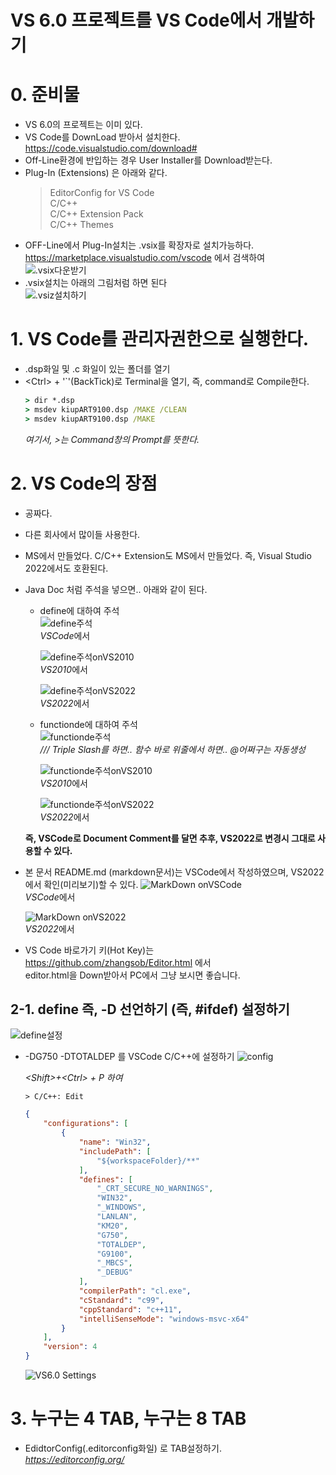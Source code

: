 ﻿# VS 6.0 프로젝트를 VS Code에서 개발하기

# 0. 준비물
  - VS 6.0의 프로젝트는 이미 있다.
  - VS Code를 DownLoad 받아서 설치한다. <https://code.visualstudio.com/download#>
  - Off-Line환경에 반입하는 경우 User Installer를 Download받는다.
  - Plug-In (Extensions) 은 아래와 같다.
    > EditorConfig for VS Code\
    > C/C++\
    > C/C++ Extension Pack\
    > C/C++ Themes
  - OFF-Line에서 Plug-In설치는 .vsix를 확장자로 설치가능하다.\
    <https://marketplace.visualstudio.com/vscode> 에서 검색하여  
    ![.vsix다운받기](./download.vsix.png)
  - .vsix설치는 아래의 그림처럼 하면 된다  
    ![.vsiz설치하기](./install.vsix.png)

# 1. VS Code를 관리자권한으로 실행한다.
  - .dsp화일 및 .c 화일이 있는 폴더를 열기
  - &lt;Ctrl> + '`'(BackTick)로 Terminal을 열기, 즉, command로 Compile한다.
    ```cmd
    > dir *.dsp
    > msdev kiupART9100.dsp /MAKE /CLEAN
    > msdev kiupART9100.dsp /MAKE
    ```
    *여기서,  >는 Command창의 Prompt를 뜻한다.*

# 2. VS Code의 장점
  - 공짜다.
  - 다른 회사에서 많이들 사용한다.
  - MS에서 만들었다. C/C++ Extension도 MS에서 만들었다. 즉, Visual Studio 2022에서도 호환된다.
  - Java Doc 처럼 주석을 넣으면.. 아래와 같이 된다.
    - define에 대하여 주석\
      ![define주석](./define.comment.png)\
      *VSCode*에서

      ![define주석onVS2010](./define.comment.vs2010.png)\
      *VS2010*에서

      ![define주석onVS2022](./define.comment.vs2022.png)\
      *VS2022*에서

    - functionde에 대하여 주석\
      ![functionde주석](./function.comment.png)\
      */// Triple Slash를 하면.. 함수 바로 위줄에서 하면.. @어쩌구는 자동생성*

      ![functionde주석onVS2010](./function.comment.vs2010.png)\
      *VS2010*에서

      ![functionde주석onVS2022](./function.comment.vs2022.png)\
      *VS2022*에서

    **즉, VSCode로 Document Comment를 달면 추후, VS2022로 변경시 그대로 사용할 수 있다.**

  - 본 문서 README.md (markdown문서)는 VSCode에서 작성하였으며, VS2022에서 확인(미리보기)할 수 있다.
    ![MarkDown onVSCode](./markdown.vscode.png)\
    *VSCode*에서

    ![MarkDown onVS2022](./markdown.vs2022.png)\
    *VS2022*에서

  - VS Code 바로가기 키(Hot Key)는\
    <https://github.com/zhangsob/Editor.html> 에서\
    editor.html을 Down받아서 PC에서 그냥 보시면 좋습니다.

## 2-1. define 즉, -D 선언하기 (즉, #ifdef) 설정하기
  ![define설정](./ifdef.png)  
  - -DG750 -DTOTALDEP 를 VSCode C/C++에 설정하기
    ![config](./ccpp.config.json.png)  

    *&lt;Shift>+&lt;Ctrl> + P 하여*

      ```
      > C/C++: Edit
      ```
    ```json
    {
        "configurations": [
            {
                "name": "Win32",
                "includePath": [
                    "${workspaceFolder}/**"
                ],
                "defines": [
                    "_CRT_SECURE_NO_WARNINGS",
                    "WIN32",
                    "_WINDOWS",
                    "LANLAN",
                    "KM20",
                    "G750",
                    "TOTALDEP",
                    "G9100",
                    "_MBCS",
                    "_DEBUG"
                ],
                "compilerPath": "cl.exe",
                "cStandard": "c99",
                "cppStandard": "c++11",
                "intelliSenseMode": "windows-msvc-x64"
            }
        ],
        "version": 4
    }
    ```
    ![VS6.0 Settings](./vs.settings.png)
    
# 3. 누구는 4 TAB, 누구는 8 TAB
  - EdidtorConfig(.editorconfig화일) 로 TAB설정하기.  
    *<https://editorconfig.org/>*
